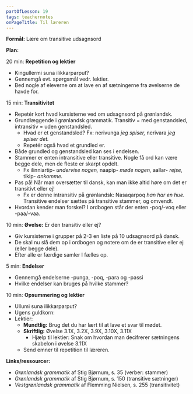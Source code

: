 ```yaml
---
partOfLesson: 19
tags: teachernotes
onPageTitle: Til læreren
---
```

**Formål:** Lære om transitive udsagnsord

**Plan:**

20 min: **Repetition og lektier**

- Kingullermi suna ilikkarparput?
- Gennemgå evt. spørgsmål vedr. lektier.
- Bed nogle af eleverne om at lave en af sætningerne fra øvelserne de havde for.

15 min: **Transitivitet**

- Repetér kort hvad kursisterne ved om udsagnsord på grønlandsk.
- Grundlæggende i grønlandsk grammatik. Transitiv = med genstandsled, intransitiv = uden genstandsled.
    - Hvad er et genstandsled? Fx: nerivunga *jeg spiser,* nerivara *jeg spiser det.*
    - Repetér også hvad et grundled er.
- Både grundled og genstandsled kan ses i endelsen.
- Stammer er enten intransitive eller transitive. Nogle få ord kan være begge dele, men de fleste er skarpt opdelt.
    - Fx ilinniartip- *undervise nogen,* naapip- *møde nogen,* aallar- *rejse,* tikip- *ankomme.*
- Pas på! Når man oversætter til dansk, kan man ikke altid høre om det er transitivt eller ej!
    - Fx er denne intransitiv på grønlandsk: Nasaqarpoq *han har en hue.* Transitive endelser sættes på transitive stammer, og omvendt.
- Hvordan kender man forskel? I ordbogen står der enten -poq/-voq eller -paa/-vaa.

10 min: **Øvelse:** Er den transitiv eller ej?

- Giv kursisterne i grupper på 2-3 en liste på 10 udsagnsord på dansk.
- De skal nu slå dem op i ordbogen og notere om de er transitive eller ej (eller begge dele).
- Efter alle er færdige samler I fælles op.

5 min: **Endelser**

- Gennemgå endelserne -punga, -poq, -para og -passi
- Hvilke endelser kan bruges på hvilke stammer?

10 min: **Opsummering og lektier**

- Ullumi suna ilikkarparput?
- Ugens guldkorn: 
- Lektier:
    - **Mundtlig:** Brug det du har lært til at lave et svar til mødet.
    - **Skriftlig:** Øvelse 3.1X, 3.2X, 3.9X, 3.10X, 3.11X
        - Hjælp til lektier: Snak om hvordan man decifrerer sætningens skabelon i øvelse 3.11X
    - Send emner til repetition til læreren.

**Links/ressourcer:**

- *Grønlandsk grammatik* af Stig Bjørnum, s. 35 (verber: stammer)
- *Grønlandsk grammatik* af Stig Bjørnum, s. 150 (transitive sætninger)
- *Vestgrønlandsk grammatik* af Flemming Nielsen, s. 255 (transitivitet)
